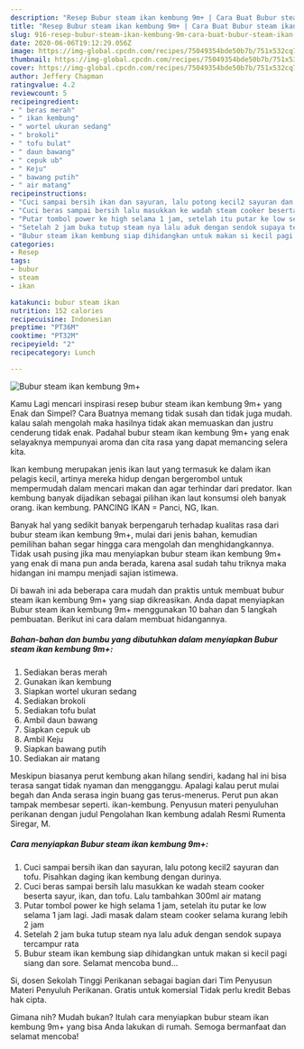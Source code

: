 ```yaml
---
description: "Resep Bubur steam ikan kembung 9m+ | Cara Buat Bubur steam ikan kembung 9m+ Yang Sempurna"
title: "Resep Bubur steam ikan kembung 9m+ | Cara Buat Bubur steam ikan kembung 9m+ Yang Sempurna"
slug: 916-resep-bubur-steam-ikan-kembung-9m-cara-buat-bubur-steam-ikan-kembung-9m-yang-sempurna
date: 2020-06-06T19:12:29.056Z
image: https://img-global.cpcdn.com/recipes/75049354bde50b7b/751x532cq70/bubur-steam-ikan-kembung-9m-foto-resep-utama.jpg
thumbnail: https://img-global.cpcdn.com/recipes/75049354bde50b7b/751x532cq70/bubur-steam-ikan-kembung-9m-foto-resep-utama.jpg
cover: https://img-global.cpcdn.com/recipes/75049354bde50b7b/751x532cq70/bubur-steam-ikan-kembung-9m-foto-resep-utama.jpg
author: Jeffery Chapman
ratingvalue: 4.2
reviewcount: 5
recipeingredient:
- " beras merah"
- " ikan kembung"
- " wortel ukuran sedang"
- " brokoli"
- " tofu bulat"
- " daun bawang"
- " cepuk ub"
- " Keju"
- " bawang putih"
- " air matang"
recipeinstructions:
- "Cuci sampai bersih ikan dan sayuran, lalu potong kecil2 sayuran dan tofu. Pisahkan daging ikan kembung dengan durinya."
- "Cuci beras sampai bersih lalu masukkan ke wadah steam cooker beserta sayur, ikan, dan tofu. Lalu tambahkan 300ml air matang"
- "Putar tombol power ke high selama 1 jam, setelah itu putar ke low selama 1 jam lagi. Jadi masak dalam steam cooker selama kurang lebih 2 jam"
- "Setelah 2 jam buka tutup steam nya lalu aduk dengan sendok supaya tercampur rata"
- "Bubur steam ikan kembung siap dihidangkan untuk makan si kecil pagi siang dan sore. Selamat mencoba bund..."
categories:
- Resep
tags:
- bubur
- steam
- ikan

katakunci: bubur steam ikan 
nutrition: 152 calories
recipecuisine: Indonesian
preptime: "PT36M"
cooktime: "PT32M"
recipeyield: "2"
recipecategory: Lunch

---
```



![Bubur steam ikan kembung 9m+](https://img-global.cpcdn.com/recipes/75049354bde50b7b/751x532cq70/bubur-steam-ikan-kembung-9m-foto-resep-utama.jpg)

Kamu Lagi mencari inspirasi resep bubur steam ikan kembung 9m+ yang Enak dan Simpel? Cara Buatnya memang tidak susah dan tidak juga mudah. kalau salah mengolah maka hasilnya tidak akan memuaskan dan justru cenderung tidak enak. Padahal bubur steam ikan kembung 9m+ yang enak selayaknya mempunyai aroma dan cita rasa yang dapat memancing selera kita.

Ikan kembung merupakan jenis ikan laut yang termasuk ke dalam ikan pelagis kecil, artinya mereka hidup dengan bergerombol untuk mempermudah dalam mencari makan dan agar terhindar dari predator. Ikan kembung banyak dijadikan sebagai pilihan ikan laut konsumsi oleh banyak orang. ikan kembung. PANCING IKAN = Panci, NG, Ikan.

Banyak hal yang sedikit banyak berpengaruh terhadap kualitas rasa dari bubur steam ikan kembung 9m+, mulai dari jenis bahan, kemudian pemilihan bahan segar hingga cara mengolah dan menghidangkannya. Tidak usah pusing jika mau menyiapkan bubur steam ikan kembung 9m+ yang enak di mana pun anda berada, karena asal sudah tahu triknya maka hidangan ini mampu menjadi sajian istimewa.


Di bawah ini ada beberapa cara mudah dan praktis untuk membuat bubur steam ikan kembung 9m+ yang siap dikreasikan. Anda dapat menyiapkan Bubur steam ikan kembung 9m+ menggunakan 10 bahan dan 5 langkah pembuatan. Berikut ini cara dalam membuat hidangannya.

<!--inarticleads1-->

##### Bahan-bahan dan bumbu yang dibutuhkan dalam menyiapkan Bubur steam ikan kembung 9m+:

1. Sediakan  beras merah
1. Gunakan  ikan kembung
1. Siapkan  wortel ukuran sedang
1. Sediakan  brokoli
1. Sediakan  tofu bulat
1. Ambil  daun bawang
1. Siapkan  cepuk ub
1. Ambil  Keju
1. Siapkan  bawang putih
1. Sediakan  air matang


Meskipun biasanya perut kembung akan hilang sendiri, kadang hal ini bisa terasa sangat tidak nyaman dan mengganggu. Apalagi kalau perut mulai begah dan Anda serasa ingin buang gas terus-menerus. Perut pun akan tampak membesar seperti. ikan-kembung. Penyusun materi penyuluhan perikanan dengan judul Pengolahan Ikan kembung adalah Resmi Rumenta Siregar, M. 

<!--inarticleads2-->

##### Cara menyiapkan Bubur steam ikan kembung 9m+:

1. Cuci sampai bersih ikan dan sayuran, lalu potong kecil2 sayuran dan tofu. Pisahkan daging ikan kembung dengan durinya.
1. Cuci beras sampai bersih lalu masukkan ke wadah steam cooker beserta sayur, ikan, dan tofu. Lalu tambahkan 300ml air matang
1. Putar tombol power ke high selama 1 jam, setelah itu putar ke low selama 1 jam lagi. Jadi masak dalam steam cooker selama kurang lebih 2 jam
1. Setelah 2 jam buka tutup steam nya lalu aduk dengan sendok supaya tercampur rata
1. Bubur steam ikan kembung siap dihidangkan untuk makan si kecil pagi siang dan sore. Selamat mencoba bund...


Si, dosen Sekolah Tinggi Perikanan sebagai bagian dari Tim Penyusun Materi Penyuluh Perikanan. Gratis untuk komersial Tidak perlu kredit Bebas hak cipta. 

Gimana nih? Mudah bukan? Itulah cara menyiapkan bubur steam ikan kembung 9m+ yang bisa Anda lakukan di rumah. Semoga bermanfaat dan selamat mencoba!
